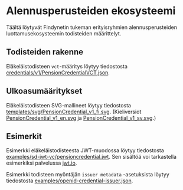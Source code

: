 # Alennusperusteiden ekosysteemi

Täältä löytyvät Findynetin tukeman erityisryhmien alennusperusteiden luottamusekosysteemin todisteiden määrittelyt.

## Todisteiden rakenne

Eläkeläistodisteen `vct`-määritys löytyy tiedostosta [credentials/v1/PensionCredentialVCT.json](credentials/v1/PensionCredentialVCT.json).

## Ulkoasumääritykset

Eläkeläistodisteen SVG-mallineet löytyy tiedostosta [templates/svg/PensionCredential_v1_fi.svg](templates/svg/PensionCredential_v1_fi.svg). (Kieliversiot [PensionCredential_v1_en.svg](templates/svg/PensionCredential_v1_en.svg) ja [PensionCredential_v1_sv.svg](templates/svg/PensionCredential_v1_sv.svg).)

## Esimerkit

Esimerkki eläkeläistodisteesta JWT-muodossa löytyy tiedostosta [examples/sd-jwt-vc/pensioncredential.jwt](examples/sd-jwt-vc/pensioncredential.jwt). Sen sisältöä voi tarkastella esimerkiksi palvelussa [jwt.io](https://jwt.io).

Esimerkki todisteen myöntäjän `issuer metadata` -asetuksista löytyy tiedostosta [examples/openid-credential-issuer.json](examples/openid-credential-issuer.json).